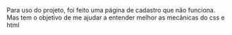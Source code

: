 Para uso do projeto, foi feito uma página de cadastro que não funciona. Mas tem o objetivo de me ajudar a entender melhor as mecânicas do css e html
